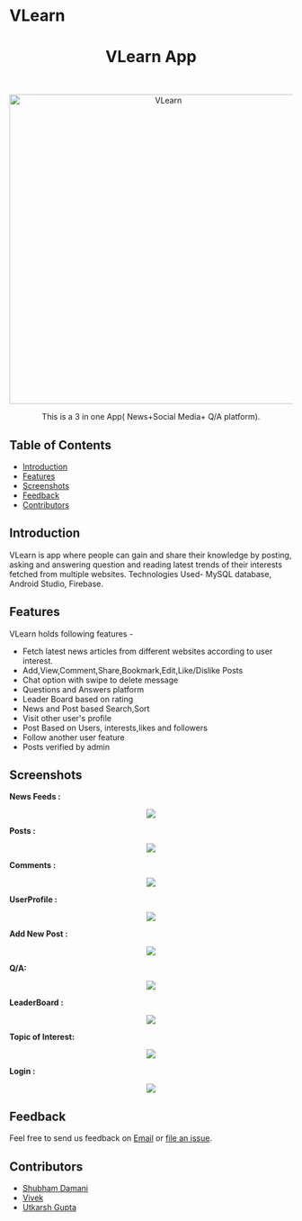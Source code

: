 # VLearn

<h1 align="center"> VLearn App </h1> <br>
<p align="center">
  <a href="https://github.com/shubhamdamani/VLearn">
    <img title="VLearn" src="https://github.com/shubhamdamani/VLearn/blob/master/app/src/main/res/mipmap-xxxhdpi/app_icon.png" width="550">
  </a>
</p>
<p align="center">
  This is a 3 in one App( News+Social Media+ Q/A platform).
</p>


## Table of Contents

- [Introduction](#introduction)
- [Features](#features)
- [Screenshots](#screenshots)
- [Feedback](#feedback)
- [Contributors](#contributors)


## Introduction

VLearn is app where people can gain and share their knowledge by posting, asking and answering question and reading latest trends of their interests fetched from multiple websites.
Technologies Used- MySQL database, Android Studio, Firebase.

## Features

VLearn holds following features -

* Fetch latest news articles from different websites according to user interest.
* Add,View,Comment,Share,Bookmark,Edit,Like/Dislike Posts
* Chat option with swipe to delete message
* Questions and Answers platform 
* Leader Board based on rating
* News and Post based Search,Sort
* Visit other user's profile
* Post Based on Users, interests,likes and followers
* Follow another user feature
* Posts verified by admin



## Screenshots

<strong> News Feeds :</strong> 
<p align="center">
  <img src = "https://github.com/shubhamdamani/VLearn/blob/master/app/src/main/res/drawable/NewsFeed.jpeg">
</p>

<strong> Posts :</strong>
<p align="center">
  <img src = "https://github.com/shubhamdamani/VLearn/blob/master/app/src/main/res/drawable/WhatsApp%20Image%202020-01-14%20at%2019.11.35.jpeg">
</p>

<strong> Comments :</strong>
<p align="center">
  <img src = "https://github.com/shubhamdamani/VLearn/blob/master/app/src/main/res/drawable/WhatsApp%20Image%202020-01-14%20at%2019.11.33.jpeg">
</p>

<strong> UserProfile :</strong>
<p align="center">
  <img src = "https://github.com/shubhamdamani/VLearn/blob/master/app/src/main/res/drawable/userprofile.jpeg">
</p>

<strong> Add New Post : </strong>
<p align="center">
  <img src = "https://github.com/shubhamdamani/VLearn/blob/master/app/src/main/res/drawable/addnewpost.jpeg">
</p>

<strong>Q/A: </strong>
<p align="center">
  <img src = "https://github.com/shubhamdamani/VLearn/blob/master/app/src/main/res/drawable/PostComment.jpeg">
</p>

<strong> LeaderBoard : </strong>
<p align="center">
  <img src = "https://github.com/shubhamdamani/VLearn/blob/master/app/src/main/res/drawable/leaderboard.jpeg">
</p>

<strong> Topic of Interest: </strong>
<p align="center">
  <img src = "https://github.com/shubhamdamani/VLearn/blob/master/app/src/main/res/drawable/select%20inters.jpeg">
</p>

<strong> Login : </strong>
<p align="center">
  <img src = "https://github.com/shubhamdamani/VLearn/blob/master/app/src/main/res/drawable/login.jpeg">
</p>



## Feedback

Feel free to send us feedback on [Email](mailto:damani.shubham4@gmail.com) or [file an issue](https://github.com/shubhamdamani/VLearn/issues).

## Contributors

<ul>
  <li> <a href="https://github.com/shubhamdamani">Shubham Damani</a></li>
  <li> <a href="https://github.com/vivek0206">Vivek</a></li>
  <li> <a href="https://github.com/IamUtkarshGupta">Utkarsh Gupta</a></li>
</ul>


